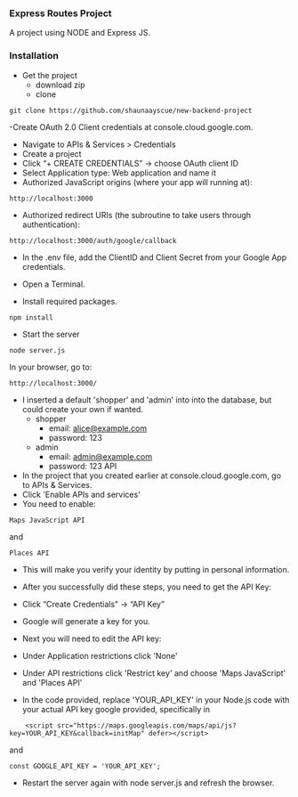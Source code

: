 ### Express Routes Project
A project using NODE and Express JS.

### Installation

- Get the project
  - download zip
  - clone
```
git clone https://github.com/shaunaayscue/new-backend-project
```

-Create OAuth 2.0 Client credentials at console.cloud.google.com.
- Navigate to APIs & Services > Credentials
- Create a project
- Click “+ CREATE CREDENTIALS” → choose OAuth client ID
- Select Application type: Web application and name it
- Authorized JavaScript origins (where your app will running at): 
```
http://localhost:3000
```
- Authorized redirect URIs (the subroutine to take users through authentication): 
```
http://localhost:3000/auth/google/callback
```
- In the .env file, add the ClientID and Client Secret from your Google App credentials.

- Open a Terminal.
- Install required packages.
```
npm install
```
- Start the server
```
node server.js
```
In your browser, go to:
```
http://localhost:3000/
```
- I inserted a default 'shopper' and 'admin' into into the database, but could create your own if wanted.
  - shopper
      - email: alice@example.com
      -  password: 123
  - admin
      - email: admin@example.com
      -  password: 123
API
- In the project that you created earlier at console.cloud.google.com, go to APIs & Services. 
- Click 'Enable APIs and services'
- You need to enable:
```
Maps JavaScript API
```
and
```
Places API
```
- This will make you verify your identity by putting in personal information.
- After you successfully did these steps, you need to get the API Key:
- Click “Create Credentials” → “API Key”
- Google will generate a key for you.
- Next you will need to edit the API key:
- Under Application restrictions click 'None'
- Under API restrictions click 'Restrict key' and choose 'Maps JavaScript' and 'Places API'

- In the code provided, replace 'YOUR_API_KEY' in your Node.js code with your actual API key google provided, specifically in 
```
    <script src="https://maps.googleapis.com/maps/api/js?key=YOUR_API_KEY&callback=initMap" defer></script>
```
and 
```
const GOOGLE_API_KEY = 'YOUR_API_KEY';
```
- Restart the server again with node server.js and refresh the browser.

